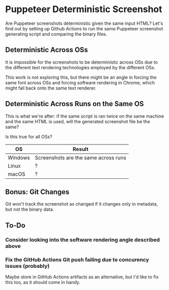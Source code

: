 # Puppeteer Deterministic Screenshot

Are Puppeteer screenshots deterministic given the same input HTML? Let's find
out by setting up Github Actions to run the same Puppeteer screenshot generating
script and comparing the binary files.

## Deterministic Across OSs

It is impossible for the screenshots to be deterministic across OSs due to the
different text rendering technologies employed by the different OSs.

This work is not exploring this, but there might be an angle in forcing the same
font across OSs and forcing software rendering in Chrome, which might fall back
onto the same text renderer.

## Deterministic Across Runs on the Same OS

This is what we're after: if the same script is ran twice on the same machine
and the same HTML is used, will the generated screenshot file be the same?

Is this true for all OSs?

| OS      | Result                               |
|---------|--------------------------------------|
| Windows | Screenshots are the same across runs |
| Linux   | ?                                    |
| macOS   | ?                                    |

## Bonus: Git Changes

Git won't track the screenshot as changed if it changes only in metadata, but
not the binary data.

## To-Do

### Consider looking into the software rendering angle described above

### Fix the GitHub Actions Git push failing due to concurency issues (probably)

Maybe store in GitHub Actions artifacts as an alternative, but I'd like to fix
this too, as it should come in handy.

